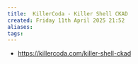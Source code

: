 ```yaml
---
title:  KillerCoda - Killer Shell CKAD
created: Friday 11th April 2025 21:52
aliases: 
tags: 
---
```

- https://killercoda.com/killer-shell-ckad

